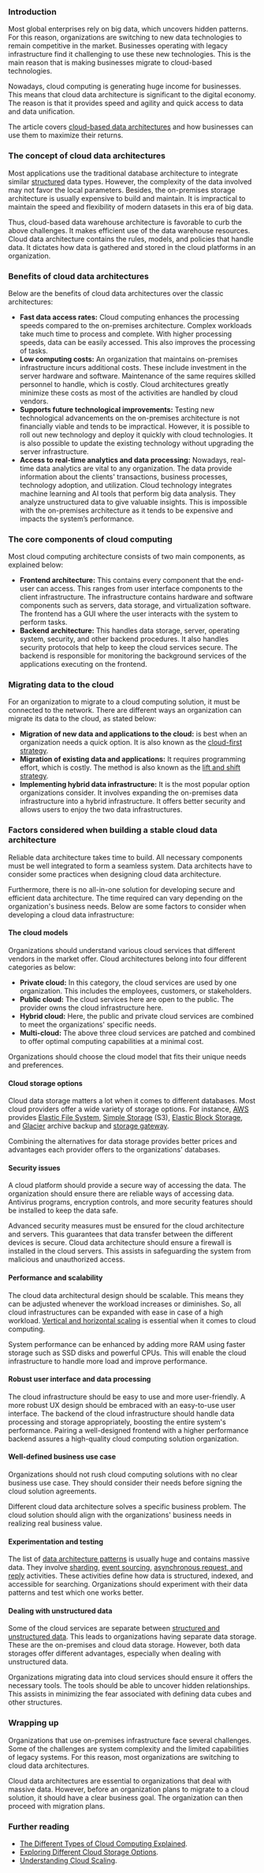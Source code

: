 ﻿### Introduction
Most global enterprises rely on big data, which uncovers hidden patterns. For this reason, organizations are switching to new data technologies to remain competitive in the market. Businesses operating with legacy infrastructure find it challenging to use these new technologies. This is the main reason that is making businesses migrate to cloud-based technologies.

Nowadays, cloud computing is generating huge income for businesses. This means that cloud data architecture is significant to the digital economy. The reason is that it provides speed and agility and quick access to data and data unification.

The article covers [cloud-based data architectures](https://www.snowflake.com/trending/cloud-data-architectures) and how businesses can use them to maximize their returns.

### The concept of cloud data architectures
Most applications use the traditional database architecture to integrate similar [structured](https://www.tibco.com/reference-center/what-is-structured-data) data types. However, the complexity of the data involved may not favor the local parameters. Besides, the on-premises storage architecture is usually expensive to build and maintain. It is impractical to maintain the speed and flexibility of modern datasets in this era of big data.

Thus, cloud-based data warehouse architecture is favorable to curb the above challenges. It makes efficient use of the data warehouse resources. Cloud data architecture contains the rules, models, and policies that handle data. It dictates how data is gathered and stored in the cloud platforms in an organization.

### Benefits of cloud data architectures
Below are the benefits of cloud data architectures over the classic architectures:
- **Fast data access rates:** Cloud computing enhances the processing speeds compared to the on-premises architecture. Complex workloads take much time to process and complete. With higher processing speeds, data can be easily accessed. This also improves the processing of tasks.
- **Low computing costs:** An organization that maintains on-premises infrastructure incurs additional costs. These include investment in the server hardware and software. Maintenance of the same requires skilled personnel to handle, which is costly. Cloud architectures greatly minimize these costs as most of the activities are handled by cloud vendors.
- **Supports future technological improvements:** Testing new technological advancements on the on-premises architecture is not financially viable and tends to be impractical. However, it is possible to roll out new technology and deploy it quickly with cloud technologies. It is also possible to update the existing technology without upgrading the server infrastructure.
- **Access to real-time analytics and data processing:** Nowadays, real-time data analytics are vital to any organization. The data provide information about the clients' transactions, business processes, technology adoption, and utilization. Cloud technology integrates machine learning and AI tools that perform big data analysis. They analyze unstructured data to give valuable insights. This is impossible with the on-premises architecture as it tends to be expensive and impacts the system’s performance.

### The core components of cloud computing
Most cloud computing architecture consists of two main components, as explained below:
- **Frontend architecture:** This contains every component that the end-user can access. This ranges from user interface components to the client infrastructure. The infrastructure contains hardware and software components such as servers, data storage, and virtualization software. The frontend has a GUI where the user interacts with the system to perform tasks.
- **Backend architecture:** This handles data storage, server, operating system, security, and other backend procedures. It also handles security protocols that help to keep the cloud services secure. The backend is responsible for monitoring the background services of the applications executing on the frontend.

### Migrating data to the cloud
For an organization to migrate to a cloud computing solution, it must be connected to the network. There are different ways an organization can migrate its data to the cloud, as stated below:

- **Migration of new data and applications to the cloud:** is best when an organization needs a quick option. It is also known as the [cloud-first strategy](https://www.loggly.com/blog/cloud-first-strategy-and-its-benefits-for-business/).
- **Migration of existing data and applications:** It requires programming effort, which is costly. The method is also known as the [lift and shift strategy](https://www.ibm.com/cloud/learn/lift-and-shift).
- **Implementing hybrid data infrastructure:** It is the most popular option organizations consider. It involves expanding the on-premises data infrastructure into a hybrid infrastructure. It offers better security and allows users to enjoy the two data infrastructures.

### Factors considered when building a stable cloud data architecture
Reliable data architecture takes time to build. All necessary components must be well integrated to form a seamless system. Data architects have to consider some practices when designing cloud data architecture.

Furthermore, there is no all-in-one solution for developing secure and efficient data architecture. The time required can vary depending on the organization's business needs. Below are some factors to consider when developing a cloud data infrastructure:

#### The cloud models
Organizations should understand various cloud services that different vendors in the market offer. Cloud architectures belong into four different categories as below:
- **Private cloud:** In this category, the cloud services are used by one organization. This includes the employees, customers, or stakeholders.
- **Public cloud:** The cloud services here are open to the public. The provider owns the cloud infrastructure here.
- **Hybrid cloud:** Here, the public and private cloud services are combined to meet the organizations' specific needs.
- **Multi-cloud:** The above three cloud services are patched and combined to offer optimal computing capabilities at a minimal cost.

Organizations should choose the cloud model that fits their unique needs and preferences.

#### Cloud storage options
Cloud data storage matters a lot when it comes to different databases. Most cloud providers offer a wide variety of storage options. For instance, [AWS](https://aws.amazon.com/) provides [Elastic File System](https://aws.amazon.com/efs/), [Simple Storage](https://aws.amazon.com/s3/) (S3), [Elastic Block Storage](https://www.amazonaws.cn/en/ebs/), and [Glacier](https://aws.amazon.com/s3/storage-classes/glacier/) archive backup and [storage gateway](https://aws.amazon.com/storagegateway/). 

Combining the alternatives for data storage provides better prices and advantages each provider offers to the organizations' databases.

#### Security issues
A cloud platform should provide a secure way of accessing the data. The organization should ensure there are reliable ways of accessing data. Antivirus programs, encryption controls, and more security features should be installed to keep the data safe.

Advanced security measures must be ensured for the cloud architecture and servers. This guarantees that data transfer between the different devices is secure. Cloud data architecture should ensure a firewall is installed in the cloud servers. This assists in safeguarding the system from malicious and unauthorized access.

#### Performance and scalability
The cloud data architectural design should be scalable. This means they can be adjusted whenever the workload increases or diminishes. So, all cloud infrastructures can be expanded with ease in case of a high workload. [Vertical and horizontal scaling](https://www.section.io/blog/scaling-horizontally-vs-vertically/) is essential when it comes to cloud computing. 

System performance can be enhanced by adding more RAM using faster storage such as SSD disks and powerful CPUs. This will enable the cloud infrastructure to handle more load and improve performance.

#### Robust user interface and data processing
The cloud infrastructure should be easy to use and more user-friendly. A more robust UX design should be embraced with an easy-to-use user interface. The backend of the cloud infrastructure should handle data processing and storage appropriately, boosting the entire system's performance. Pairing a well-designed frontend with a higher performance backend assures a high-quality cloud computing solution organization.

#### Well-defined business use case
Organizations should not rush cloud computing solutions with no clear business use case. They should consider their needs before signing the cloud solution agreements. 

Different cloud data architecture solves a specific business problem. The cloud solution should align with the organizations' business needs in realizing real business value.

#### Experimentation and testing
The list of [data architecture patterns](https://livebook.manning.com/book/making-sense-of-nosql/chapter-3/) is usually huge and contains massive data. They involve [sharding](https://medium.com/@jeeyoungk/how-sharding-works-b4dec46b3f6), [event sourcing](https://docs.microsoft.com/en-us/azure/architecture/patterns/event-sourcing), [asynchronous request, and reply](https://docs.oracle.com/cd/E17904_01/doc.1111/e17363/chapter05.htm#FPCON244) activities. These activities define how data is structured, indexed, and accessible for searching. Organizations should experiment with their data patterns and test which one works better.

#### Dealing with unstructured data
Some of the cloud services are separate between [structured and unstructured data](https://www.integrate.io/blog/structured-vs-unstructured-data-key-differences/). This leads to organizations having separate data storage. These are the on-premises and cloud data storage. However, both data storages offer different advantages, especially when dealing with unstructured data. 

Organizations migrating data into cloud services should ensure it offers the necessary tools. The tools should be able to uncover hidden relationships. This assists in minimizing the fear associated with defining data cubes and other structures.

### Wrapping up
Organizations that use on-premises infrastructure face several challenges. Some of the challenges are system complexity and the limited capabilities of legacy systems. For this reason, most organizations are switching to cloud data architectures.

Cloud data architectures are essential to organizations that deal with massive data. However, before an organization plans to migrate to a cloud solution, it should have a clear business goal. The organization can then proceed with migration plans.

### Further reading
- [The Different Types of Cloud Computing Explained](https://www.jellyfish.com/en-gb/training/guides/types-of-cloud-computing).
- [Exploring Different Cloud Storage Options](https://www.techadvisor.com/test-centre/internet/best-cloud-storage-3614269/).
- [Understanding Cloud Scaling](https://www.cloudzero.com/blog/horizontal-vs-vertical-scaling).
